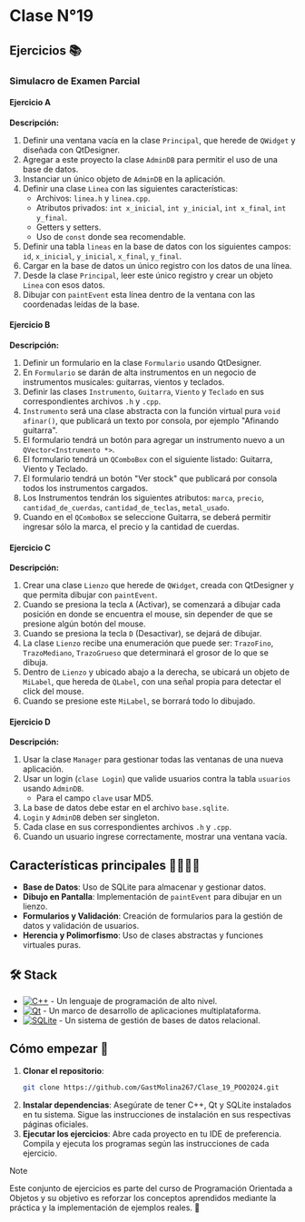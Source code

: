 # Clase N°19
## Ejercicios 📚

### Simulacro de Examen Parcial

#### Ejercicio A
**Descripción:**
1. Definir una ventana vacía en la clase `Principal`, que herede de `QWidget` y diseñada con QtDesigner.
2. Agregar a este proyecto la clase `AdminDB` para permitir el uso de una base de datos.
3. Instanciar un único objeto de `AdminDB` en la aplicación.
4. Definir una clase `Linea` con las siguientes características:
   - Archivos: `linea.h` y `linea.cpp`.
   - Atributos privados: `int x_inicial`, `int y_inicial`, `int x_final`, `int y_final`.
   - Getters y setters.
   - Uso de `const` donde sea recomendable.
5. Definir una tabla `lineas` en la base de datos con los siguientes campos: `id`, `x_inicial`, `y_inicial`, `x_final`, `y_final`.
6. Cargar en la base de datos un único registro con los datos de una línea.
7. Desde la clase `Principal`, leer este único registro y crear un objeto `Linea` con esos datos.
8. Dibujar con `paintEvent` esta línea dentro de la ventana con las coordenadas leídas de la base.

#### Ejercicio B
**Descripción:**
1. Definir un formulario en la clase `Formulario` usando QtDesigner.
2. En `Formulario` se darán de alta instrumentos en un negocio de instrumentos musicales: guitarras, vientos y teclados.
3. Definir las clases `Instrumento`, `Guitarra`, `Viento` y `Teclado` en sus correspondientes archivos `.h` y `.cpp`.
4. `Instrumento` será una clase abstracta con la función virtual pura `void afinar()`, que publicará un texto por consola, por ejemplo "Afinando guitarra".
5. El formulario tendrá un botón para agregar un instrumento nuevo a un `QVector<Instrumento *>`.
6. El formulario tendrá un `QComboBox` con el siguiente listado: Guitarra, Viento y Teclado.
7. El formulario tendrá un botón "Ver stock" que publicará por consola todos los instrumentos cargados.
8. Los Instrumentos tendrán los siguientes atributos: `marca`, `precio`, `cantidad_de_cuerdas`, `cantidad_de_teclas`, `metal_usado`.
9. Cuando en el `QComboBox` se seleccione Guitarra, se deberá permitir ingresar sólo la marca, el precio y la cantidad de cuerdas.

#### Ejercicio C
**Descripción:**
1. Crear una clase `Lienzo` que herede de `QWidget`, creada con QtDesigner y que permita dibujar con `paintEvent`.
2. Cuando se presiona la tecla `A` (Activar), se comenzará a dibujar cada posición en donde se encuentra el mouse, sin depender de que se presione algún botón del mouse.
3. Cuando se presiona la tecla `D` (Desactivar), se dejará de dibujar.
4. La clase `Lienzo` recibe una enumeración que puede ser: `TrazoFino`, `TrazoMediano`, `TrazoGrueso` que determinará el grosor de lo que se dibuja.
5. Dentro de `Lienzo` y ubicado abajo a la derecha, se ubicará un objeto de `MiLabel`, que hereda de `QLabel`, con una señal propia para detectar el click del mouse.
6. Cuando se presione este `MiLabel`, se borrará todo lo dibujado.

#### Ejercicio D
**Descripción:**
1. Usar la clase `Manager` para gestionar todas las ventanas de una nueva aplicación.
2. Usar un login (`clase Login`) que valide usuarios contra la tabla `usuarios` usando `AdminDB`.
   - Para el campo `clave` usar MD5.
3. La base de datos debe estar en el archivo `base.sqlite`.
4. `Login` y `AdminDB` deben ser singleton.
5. Cada clase en sus correspondientes archivos `.h` y `.cpp`.
6. Cuando un usuario ingrese correctamente, mostrar una ventana vacía.

## Características principales 🙋‍♂️🙋‍♀️

- **Base de Datos**: Uso de SQLite para almacenar y gestionar datos.
- **Dibujo en Pantalla**: Implementación de `paintEvent` para dibujar en un lienzo.
- **Formularios y Validación**: Creación de formularios para la gestión de datos y validación de usuarios.
- **Herencia y Polimorfismo**: Uso de clases abstractas y funciones virtuales puras.

## 🛠️ Stack

- [![C++][cplusplus-badge]][cplusplus-url] - Un lenguaje de programación de alto nivel.
- [![Qt][qt-badge]][qt-url] - Un marco de desarrollo de aplicaciones multiplataforma.
- [![SQLite][sqlite-badge]][sqlite-url] - Un sistema de gestión de bases de datos relacional.

[qt-url]: https://www.qt.io/
[qt-badge]: https://img.shields.io/badge/Qt-41CD52?style=for-the-badge&logo=Qt&logoColor=white
[cplusplus-url]: https://es.wikipedia.org/wiki/C%2B%2B
[cplusplus-badge]: https://img.shields.io/badge/C++-00599C?style=for-the-badge&logo=c%2B%2B&logoColor=white
[sqlite-url]: https://www.sqlite.org/index.html
[sqlite-badge]: https://img.shields.io/badge/SQLite-07405E?style=for-the-badge&logo=sqlite&logoColor=white

## Cómo empezar 🚀

1. **Clonar el repositorio**:
   ```bash
   git clone https://github.com/GastMolina267/Clase_19_POO2024.git
2. **Instalar dependencias**:
  Asegúrate de tener C++, Qt y SQLite instalados en tu sistema.
  Sigue las instrucciones de instalación en sus respectivas páginas oficiales.
3. **Ejecutar los ejercicios**:
  Abre cada proyecto en tu IDE de preferencia.
  Compila y ejecuta los programas según las instrucciones de cada ejercicio.
>[!NOTE]
>Este conjunto de ejercicios es parte del curso de Programación Orientada a Objetos y su objetivo es reforzar los conceptos aprendidos mediante la práctica y la implementación de ejemplos reales. 🤝
